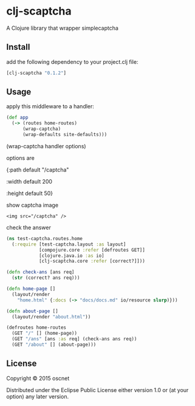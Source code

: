 # clj-scaptcha

A Clojure library that wrapper simplecaptcha

## Install

add the following dependency to your project.clj file:

```clojure
[clj-scaptcha "0.1.2"]

```

## Usage

apply this middleware to a handler:

```clojure
(def app
  (-> (routes home-routes)
      (wrap-captcha)
      (wrap-defaults site-defaults)))

```

(wrap-captcha handler options)

options are

{:path default "/captcha"

:width default 200

:height default 50}


show captcha image

```
<img src="/captcha" />
```

check the answer

```clojure
(ns test-captcha.routes.home
  (:require [test-captcha.layout :as layout]
            [compojure.core :refer [defroutes GET]]
            [clojure.java.io :as io]
            [clj-scaptcha.core :refer [correct?]]))

(defn check-ans [ans req]
  (str (correct? ans req)))

(defn home-page []
  (layout/render
    "home.html" {:docs (-> "docs/docs.md" io/resource slurp)}))

(defn about-page []
  (layout/render "about.html"))

(defroutes home-routes
  (GET "/" [] (home-page))
  (GET "/ans" [ans :as req] (check-ans ans req))
  (GET "/about" [] (about-page)))
```


## License

Copyright © 2015 oscnet

Distributed under the Eclipse Public License either version 1.0 or (at
your option) any later version.
